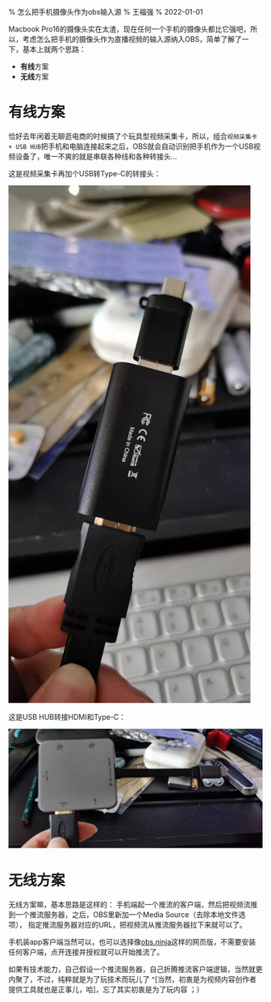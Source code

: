 % 怎么把手机摄像头作为obs输入源
% 王福强
% 2022-01-01


Macbook Pro16的摄像头实在太渣，现在任何一个手机的摄像头都比它强吧，所以，考虑怎么把手机的摄像头作为直播视频的输入源纳入OBS，简单了解了一下，基本上就两个思路：

- **有线**方案
- **无线**方案

# 有线方案

恰好去年闲着无聊逛电商的时候搞了个玩具型视频采集卡，所以，组合`视频采集卡 + USB HUB`把手机和电脑连接起来之后，OBS就会自动识别把手机作为一个USB视频设备了，唯一不爽的就是串联各种线和各种转接头...

这是视频采集卡再加个USB转Type-C的转接头：

![](images/ingest_card.jpg)

这是USB HUB转接HDMI和Type-C：

![](images/hub.jpg)



# 无线方案

无线方案嘛，基本思路是这样的： 手机端起一个推流的客户端，然后把视频流推到一个推流服务器，之后，OBS里新加一个Media Source（去除本地文件选项）， 指定推流服务器对应的URL，把视频流从推流服务器拉下来就可以了。

手机装app客户端当然可以，也可以选择像[obs.ninja](https://obs.ninja/)这样的网页版，不需要安装任何客户端，点开连接并授权就可以开始推流了。

如果有技术能力，自己假设一个推流服务器，自己折腾推流客户端逻辑，当然就更内聚了，不过，纯粹就是为了玩技术而玩儿了 ^[当然，初衷是为视频内容创作者提供工具就也是正事儿，哈]，忘了其实初衷是为了玩内容 ；）





